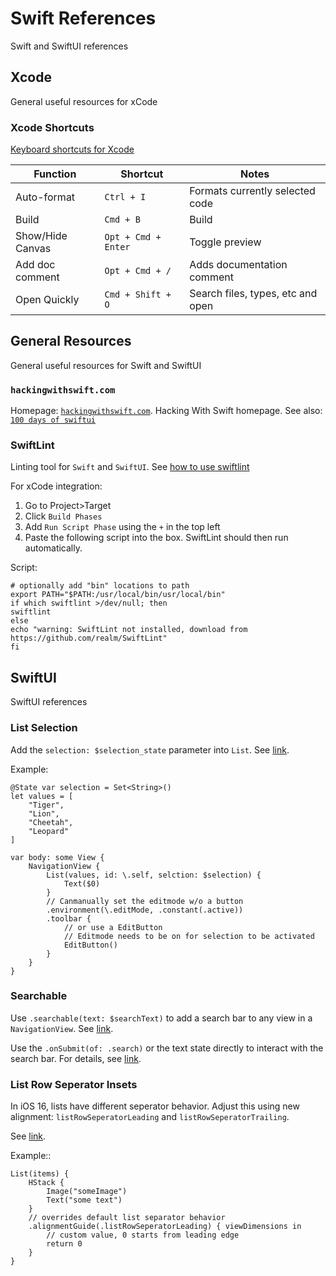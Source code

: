 # Swift References

Swift and SwiftUI references

## Xcode

General useful resources for xCode

### Xcode Shortcuts

[Keyboard shortcuts for Xcode](https://swifteducation.github.io/assets/pdfs/XcodeKeyboardShortcuts.pdf)

| Function         | Shortcut             | Notes                             |
|------------------|----------------------|-----------------------------------|
| Auto-format      | `Ctrl + I`           | Formats currently selected code   |
| Build            | `Cmd + B`            | Build                             |
| Show/Hide Canvas | `Opt + Cmd + Enter`  | Toggle preview                    |
| Add doc comment  | `Opt + Cmd + /`      | Adds documentation comment        |
| Open Quickly     | `Cmd + Shift + O`    | Search files, types, etc and open |

## General Resources

General useful resources for Swift and SwiftUI

### `hackingwithswift.com`

Homepage: [`hackingwithswift.com`](https://www.hackingwithswift.com/).
Hacking With Swift homepage.
See also: [`100 days of swiftui`](https://www.hackingwithswift.com/100/swiftui)

### SwiftLint

Linting tool for `Swift` and `SwiftUI`.
See [how to use swiftlint](https://medium.com/developerinsider/how-to-use-swiftlint-with-xcode-to-enforce-swift-style-and-conventions-368e49e910)

For xCode integration:

1. Go to Project>Target
2. Click `Build Phases`
3. Add `Run Script Phase` using the `+` in the top left
4. Paste the following script into the box. SwiftLint should then run automatically.

Script:

    # optionally add "bin" locations to path
    export PATH="$PATH:/usr/local/bin/usr/local/bin"
    if which swiftlint >/dev/null; then
    swiftlint
    else
    echo "warning: SwiftLint not installed, download from https://github.com/realm/SwiftLint"
    fi

## SwiftUI

SwiftUI references

### List Selection

Add the `selection: $selection_state` parameter into `List`.
See [link](https://www.hackingwithswift.com/quick-start/swiftui/how-to-allow-row-selection-in-a-list).

Example:

    @State var selection = Set<String>()
    let values = [
        "Tiger",
        "Lion",
        "Cheetah",
        "Leopard"
    ]
    
    var body: some View {
        NavigationView {
            List(values, id: \.self, selction: $selection) {
                Text($0)
            }
            // Canmanually set the editmode w/o a button
            .environment(\.editMode, .constant(.active))
            .toolbar {
                // or use a EditButton
                // Editmode needs to be on for selection to be activated
                EditButton()
            }
        }
    }

### Searchable

Use `.searchable(text: $searchText)` to add a search bar to any view in a `NavigationView`.
See [link](https://www.hackingwithswift.com/quick-start/swiftui/how-to-add-a-search-bar-to-filter-your-data).

Use the `.onSubmit(of: .search)` or the text state directly to interact with the search bar.
For details, see [link](https://sarunw.com/posts/searchable-in-swiftui/#onsubmit).

### List Row Seperator Insets

In iOS 16, lists have different seperator behavior. Adjust this using new alignment: `listRowSeperatorLeading` and
`listRowSeperatorTrailing`.

See [link](https://sarunw.com/posts/swiftui-list-row-separator-insets/).

Example::

    List(items) {
        HStack {
            Image("someImage")
            Text("some text")
        }
        // overrides default list separator behavior
        .alignmentGuide(.listRowSeperatorLeading) { viewDimensions in
            // custom value, 0 starts from leading edge
            return 0
        }
    }
    